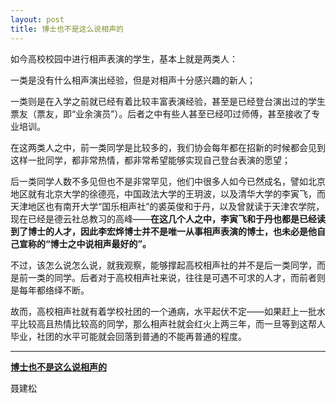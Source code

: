 ```yaml
---
layout: post
title: 博士也不是这么说相声的
---
```


如今高校校园中进行相声表演的学生，基本上就是两类人：

一类是没有什么相声演出经验，但是对相声十分感兴趣的新人；

一类则是在入学之前就已经有着比较丰富表演经验，甚至是已经登台演出过的学生票友（票友，即“业余演员”）。后者之中有些人甚至已经叩过师傅，甚至接收了专业培训。

在这两类人之中，前一类同学是比较多的，我们协会每年都在招新的时候都会见到这样一批同学，都非常热情，都非常希望能够实现自己登台表演的愿望；

后一类同学人数不多见但也不是非常罕见，他们中很多人如今已然成名，譬如北京地区就有北京大学的徐德亮，中国政法大学的王玥波，以及清华大学的李寅飞，而天津地区也有南开大学“国乐相声社”的裘英俊和于丹，以及曾就读于天津农学院，现在已经是德云社总教习的高峰——**在这几个人之中，李寅飞和于丹也都是已经读到了博士的人才，因此李宏烨博士并不是唯一从事相声表演的博士，也未必是他自己宣称的“博士之中说相声最好的”。**

不过，该怎么说怎么说，就我观察，能够撑起高校相声社的并不是后一类同学，而是前一类的同学。后者对于高校相声社来说，往往是可遇不可求的人才，而前者则是每年都络绎不断。

故而，高校相声社就有着学校社团的一个通病，水平起伏不定——如果赶上一批水平比较高且热情比较高的同学，那么相声社就会红火上两三年，而一旦等到这帮人毕业，社团的水平可能就会回落到普通的不能再普通的程度。

---

[**博士也不是这么说相声的**](https://mp.weixin.qq.com/s/WsLDbvTPSj8_aYFUJWQs0w)

聂建松
